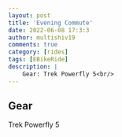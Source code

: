 ```yaml
---
layout: post
title: 'Evening Commute'
date: 2022-06-08 17:3:3
author: multishiv19
comments: true
category: [rides]
tags: [EBikeRide]
description: |
    Gear: Trek Powerfly 5<br/>
---
```


## Gear
Trek Powerfly 5



<div width='100%' class='strava-embed-placeholder' data-embed-type='activity' data-embed-id='7273448244'></div>
<script src='https://strava-embeds.com/embed.js'></script>
